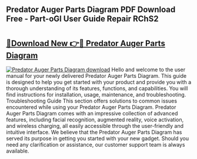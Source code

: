 ## Predator Auger Parts Diagram PDF Download Free - Part-oGl User Guide Repair RChS2

# <h2><a href="http://dfhlimx.blite.top/?on=Predator+Auger+Parts+Diagram">🔗Download New 👉🔴 Predator Auger Parts Diagram</a></h2>

[![Predator Auger Parts Diagram download](https://i.imgur.com/lujVjoI.png)](http://dfhlimx.blite.top/?on=Predator+Auger+Parts+Diagram)
Hello and welcome to the user manual for your newly delivered Predator Auger Parts Diagram. This guide is designed to help you get started with your product and provide you with a thorough understanding of its features, functions, and capabilities. You will find instructions for installation, usage, maintenance, and troubleshooting. Troubleshooting Guide This section offers solutions to common issues encountered while using your Predator Auger Parts Diagram. Predator Auger Parts Diagram comes with an impressive collection of advanced features, including facial recognition, augmented reality, voice activation, and wireless charging, all easily accessible through the user-friendly and intuitive interface. We believe that the Predator Auger Parts Diagram has served its purpose in getting you started with your new gadget. Should you need any clarification or assistance, our customer support team is always available.
